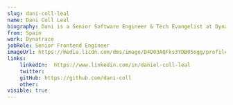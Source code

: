 ```yaml
---
slug: dani-coll-leal
name: Dani Coll Leal
biography: Dani is a Senior Software Engineer & Tech Evangelist at Dynatrace specialized in Frontend with extensive experience on Angular since v1. He also enjoys exploring backend, mobile development and product ownership. Based in sunny Barcelona but with his heart on the countryside you can find him on hikes to reach remote landscapes.
from: Spain
work: Dynatrace
jobRole: Senior Frontend Engineer
imageUrl: https://media.licdn.com/dms/image/D4D03AQFks3YDB05ogg/profile-displayphoto-shrink_400_400/0/1706295023213?e=1720656000&v=beta&t=p6ae80GY6urP1BvZkuUnLVk-Mwm8grTD8y-H11xAGp0
links:
    linkedIn:  https://www.linkedin.com/in/daniel-coll-leal
    twitter: 
    gitHub: https://github.com/dani-coll
    other: 
visible: true
---
```

